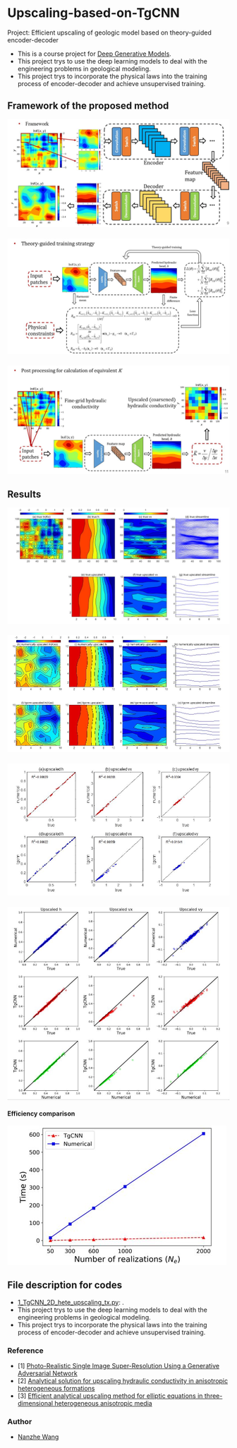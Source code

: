 # Upscaling-based-on-TgCNN
Project: Efficient upscaling of geologic model based on  theory-guided encoder-decoder<br>
* This is a course project for [Deep Generative Models](https://deep-generative-models.github.io/index2020.html).<br>
* This project trys to use the deep learning models to deal with the engineering problems in geological modeling.<br>
* This project trys to incorporate the physical laws into the training process of encoder-decoder and achieve unsupervised training.<br>





## Framework of the proposed method
![](https://github.com/NanzheWang/Upscaling-based-on-TgCNN/blob/main/4_figures/framework.JPG) 
###
![](https://github.com/NanzheWang/Upscaling-based-on-TgCNN/blob/main/4_figures/training_strategy.JPG) 
###
![](https://github.com/NanzheWang/Upscaling-based-on-TgCNN/blob/main/4_figures/postprossesing.JPG) 

## Results
![](https://github.com/NanzheWang/Upscaling-based-on-TgCNN/blob/main/4_figures/results1.JPG) 
###
![](https://github.com/NanzheWang/Upscaling-based-on-TgCNN/blob/main/4_figures/results2.JPG) 
###
![](https://github.com/NanzheWang/Upscaling-based-on-TgCNN/blob/main/4_figures/results3.JPG) 
###
![](https://github.com/NanzheWang/Upscaling-based-on-TgCNN/blob/main/4_figures/results4.JPG) 
#### Efficiency comparison
![](https://github.com/NanzheWang/Upscaling-based-on-TgCNN/blob/main/4_figures/results5.JPG) 

## File description for codes
* [1_TgCNN_2D_hete_upscaling_tx.py](https://github.com/NanzheWang/Upscaling-based-on-TgCNN/blob/main/1_code/1_TgCNN_2D_hete_upscaling_tx.py): .<br>
* This project trys to use the deep learning models to deal with the engineering problems in geological modeling.<br>
* This project trys to incorporate the physical laws into the training process of encoder-decoder and achieve unsupervised training.<br>


### Reference
* [1] [Photo-Realistic Single Image Super-Resolution Using a Generative Adversarial Network](https://arxiv.org/abs/1609.04802)
* [2] [Analytical solution for upscaling hydraulic conductivity in anisotropic heterogeneous formations](https://www.sciencedirect.com/science/article/pii/S0309170818310194)
* [3] [Efficient analytical upscaling method for elliptic equations in three-dimensional heterogeneous anisotropic media](https://www.sciencedirect.com/science/article/pii/S0022169420300202)

### Author
- [Nanzhe Wang](https://github.com/NanzheWang)

